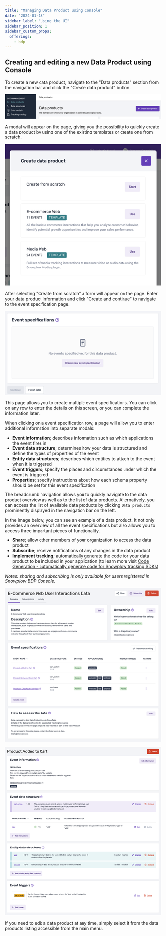 ```yaml
---
title: "Managing Data Product using Console"
date: "2024-01-18"
sidebar_label: "Using the UI"
sidebar_position: 1
sidebar_custom_props:
  offerings:
    - bdp
---
```


## Creating and editing a new Data Product using Console

To create a new data product, navigate to the "Data products" section from the navigation bar and click the "Create data product" button.

![Create data product](images/create-data-product.png)

A modal will appear on the page, giving you the possibility to quickly create a data product by using one of the existing templates or create one from scratch.

![Create data product modal](images/create-data-product-modal.png)

After selecting "Create from scratch" a form will appear on the page. Enter your data product information and click "Create and continue" to navigate to the event specification page.

![Event specifications](images/event-specifications.png)

This page allows you to create multiple event specifications. You can click on any row to enter the details on this screen, or you can complete the information later.

When clicking on a event specification row, a page will allow you to enter additional information into separate modals:

- **Event information**; describes information such as which applications the event fires in
- **Event data structure**; determines how your data is structured and define the types of properties of the event
- **Entity data structures**; describes which entities to attach to the event when it is triggered
- **Event triggers**; specify the places and circumstances under which the event is triggered
- **Properties**; specify instructions about how each schema property should be set for this event specification

The breadcrumb navigation allows you to quickly navigate to the data product overview as well as to the list of data products. Alternatively, you can access the list of available data products by clicking `Data products` prominently displayed in the navigation bar on the left.

In the image below, you can see an example of a data product. It not only provides an overview of all the event specifications but also allows you to access three important pieces of functionality.

- **Share**; allow other members of your organization to access the data product
- **Subscribe**; receive notifications of any changes in the data product
- **Implement tracking**; automatically generate the code for your data product to be included in your application (to learn more visit [Code Generation - automatically generate code for Snowplow tracking SDKs](/docs/collecting-data/code-generation/index.md))

*Notes: sharing and subscribing is only available for users registered in Snowplow BDP Console.*

![Data product overview](images/data-product-overview.png)

![Event specification details](images/event-specification-details.png)

If you need to edit a data product at any time, simply select it from the data products listing accessible from the main menu.